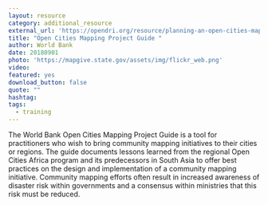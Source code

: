 ```yaml
---
layout: resource
category: additional_resource
external_url: 'https://opendri.org/resource/planning-an-open-cities-mapping-project/'
title: "Open Cities Mapping Project Guide "
author: World Bank
date: 20180901
photo: 'https://mapgive.state.gov/assets/img/flickr_web.png'
video: 
featured: yes
download_button: false
quote: ""
hashtag:
tags:
  - training
---
```


The World Bank Open Cities Mapping Project Guide is a tool for practitioners who wish to bring community mapping initiatives to their cities or regions. The guide documents lessons learned from the regional Open Cities Africa program and its predecessors in South Asia to offer best practices on the design and implementation of a community mapping initiative. Community mapping efforts often result in increased awareness of disaster risk within governments and a consensus within ministries that this risk must be reduced.
